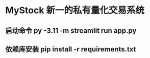 # MyStock 新一的私有量化交易系统
##  启动命令   py -3.11 -m streamlit run app.py
##  依赖库安装 pip install -r requirements.txt